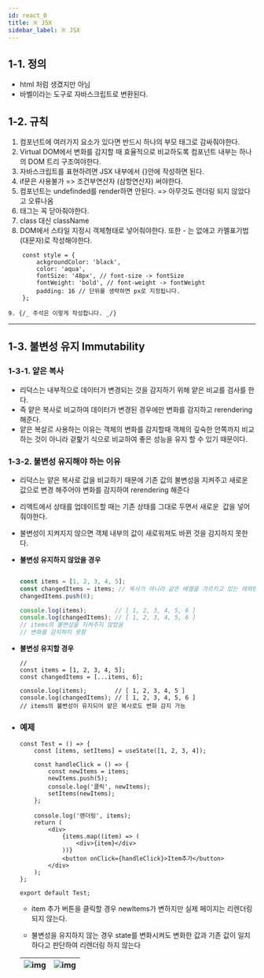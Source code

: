 ```yaml
---
id: react_0
title: ※ JSX
sidebar_label: ※ JSX
---
```



## 1-1. 정의
-   html 처럼 생겼지만 아님
-   바벨이라는 도구로 자바스크립트로 변환된다.

##   1-2. 규칙

1.  컴포넌트에 여러가지 요소가 있다면 반드시 하나의 부모 태그로 감싸줘야한다.
2.  Virtual DOM에서 변화를 감지할 때 효율적으로 비교하도록 컴포넌트 내부는 하나의 DOM 트리 구조여야한다.
3.  자바스크립트를 표현하려면 JSX 내부에서 {}안에 작성하면 된다.
4.  if문은 사용불가 => 조건부연산자 (삼항연산자) 써야한다.
5.  컴포넌트는 undefinded를 render하면 안된다. => 아무것도 렌더링 되지 않았다고 오류나옴
6.  태그는 꼭 닫아줘야한다.
7.  class 대신 className
8.  DOM에서 스타일 지정시 객체형태로 넣어줘야한다. 또한 - 는 없애고 카멜표기법(대문자)로 작성해야한다.

```JSX 
    const style = {
        ackgroundColor: 'black',
        color: 'aqua',
        fontSize: '48px', // font-size -> fontSize
        fontWeight: 'bold', // font-weight -> fontWeight
        padding: 16 // 단위를 생략하면 px로 지정됩니다.
    };

```

    9. {/_ 주석은 이렇게 작성합니다. _/}

---

## 1-3. 불변성 유지 Immutability

### 1-3-1. 얕은 복사

-   리덕스는 내부적으로 데이터가 변경되는 것을 감지하기 위해 얕은 비교를 검사를 한다.
-   즉 얕은 복사로 비교하여 데이터가 변경된 경우에만 변화를 감지하고 rerendering 해준다.
-   얕은 복살르 사용하는 이유는 객체의 변화를 감지할때 객체의 깊숙한 안쪽까지 비교하는 것이 아니라 겉핥기 식으로 비교하여 좋은 성능을 유지 할 수 있기 때문이다.

### 1-3-2. 불변성 유지해야 하는 이유

-   리덕스는 얕은 복사로 값을 비교하기 때문에 기존 값의 불변성을 지켜주고 새로운 값으로 변경 해주어야 변화를 감지하여 rerendering 해준다
-   리액트에서 상태를 업데이트할 때는 기존 상태를 그대로 두면서 새로운  값을 넣어줘야한다.
-   불변성이 지켜지지 않으면 객체 내부의 값이 새로워져도 바뀐 것을 감지하지 못한다.

-   **불변성 유지하지 않았을 경우**

    ```js 

    const items = [1, 2, 3, 4, 5];
    const changedItems = items; // 복사가 아니라 같은 배열을 가르키고 있는 레퍼런스가 하나 더 만들어 진 것임
    changedItems.push(6);

    console.log(items);        // [ 1, 2, 3, 4, 5, 6 ]
    console.log(changedItems); // [ 1, 2, 3, 4, 5, 6 ]
    // items의 불변성을 지켜주지 않았음
    // 변화를 감지하지 못함

    ```

-   **불변성 유지할 경우**

    ```JSX
    //
    const items = [1, 2, 3, 4, 5];
    const changedItems = [...items, 6];

    console.log(items);        // [ 1, 2, 3, 4, 5 ]
    console.log(changedItems); // [ 1, 2, 3, 4, 5, 6 ]
    // items의 불변성이 유지되어 얕은 복사로도 변화 감지 가능

    ```

-   ### 예제

    ```JSX
    const Test = () => {
        const [items, setItems] = useState([1, 2, 3, 4]);

        const handleClick = () => {
            const newItems = items;
            newItems.push(5);
            console.log('클릭', newItems);
            setItems(newItems);
        };

        console.log('렌더링', items);
        return (
            <div>
                {items.map((item) => (
                    <div>{item}</div>
                ))}
                <button onClick={handleClick}>Item추가</button>
            </div>
        );
    };

    export default Test;
    ```

    -   item 추가 버튼을 클릭할 경우 newItems가 변하지만 실제 페이지는 리렌더링 되지 않는다.

    -   불변성을 유지하지 않는 경우 state를 변화시켜도 변화한 값과 기존 값이 일치하다고 판단하여 리렌더링 하지 않는다

    | ![img](/img/react/react_0_2.png) | ![img](/img/react/react_0_3.png) |
    | --------------------------- | --------------------------- |



